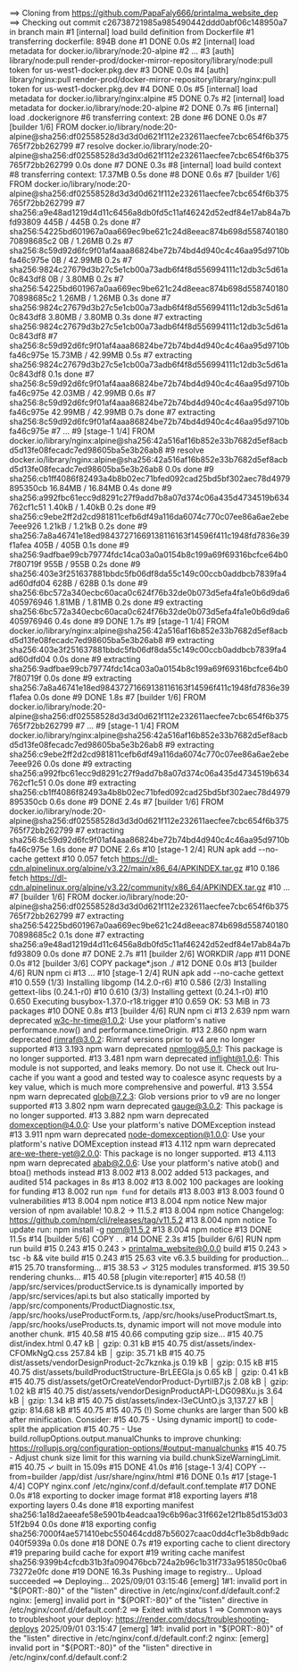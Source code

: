 ==> Cloning from https://github.com/PapaFaly666/printalma_website_dep
==> Checking out commit c26738721985a985490442ddd0abf06c148950a7 in branch main
#1 [internal] load build definition from Dockerfile
#1 transferring dockerfile: 894B done
#1 DONE 0.0s
#2 [internal] load metadata for docker.io/library/node:20-alpine
#2 ...
#3 [auth] library/node:pull render-prod/docker-mirror-repository/library/node:pull token for us-west1-docker.pkg.dev
#3 DONE 0.0s
#4 [auth] library/nginx:pull render-prod/docker-mirror-repository/library/nginx:pull token for us-west1-docker.pkg.dev
#4 DONE 0.0s
#5 [internal] load metadata for docker.io/library/nginx:alpine
#5 DONE 0.7s
#2 [internal] load metadata for docker.io/library/node:20-alpine
#2 DONE 0.7s
#6 [internal] load .dockerignore
#6 transferring context: 2B done
#6 DONE 0.0s
#7 [builder 1/6] FROM docker.io/library/node:20-alpine@sha256:df02558528d3d3d0d621f112e232611aecfee7cbc654f6b375765f72bb262799
#7 resolve docker.io/library/node:20-alpine@sha256:df02558528d3d3d0d621f112e232611aecfee7cbc654f6b375765f72bb262799 0.0s done
#7 DONE 0.3s
#8 [internal] load build context
#8 transferring context: 17.37MB 0.5s done
#8 DONE 0.6s
#7 [builder 1/6] FROM docker.io/library/node:20-alpine@sha256:df02558528d3d3d0d621f112e232611aecfee7cbc654f6b375765f72bb262799
#7 sha256:a9e48ad1219d4d11c6456a8db0fd5c11af46242d52edf84e17ab84a7bfd93809 445B / 445B 0.2s done
#7 sha256:54225bd601967a0aa669ec9be621c24d8eeac874b698d55874018070898685c2 0B / 1.26MB 0.2s
#7 sha256:8c59d92d6fc9f01af4aaa86824be72b74bd4d940c4c46aa95d9710bfa46c975e 0B / 42.99MB 0.2s
#7 sha256:9824c27679d3b27c5e1cb00a73adb6f4f8d556994111c12db3c5d61a0c843df8 0B / 3.80MB 0.2s
#7 sha256:54225bd601967a0aa669ec9be621c24d8eeac874b698d55874018070898685c2 1.26MB / 1.26MB 0.3s done
#7 sha256:9824c27679d3b27c5e1cb00a73adb6f4f8d556994111c12db3c5d61a0c843df8 3.80MB / 3.80MB 0.3s done
#7 extracting sha256:9824c27679d3b27c5e1cb00a73adb6f4f8d556994111c12db3c5d61a0c843df8
#7 sha256:8c59d92d6fc9f01af4aaa86824be72b74bd4d940c4c46aa95d9710bfa46c975e 15.73MB / 42.99MB 0.5s
#7 extracting sha256:9824c27679d3b27c5e1cb00a73adb6f4f8d556994111c12db3c5d61a0c843df8 0.1s done
#7 sha256:8c59d92d6fc9f01af4aaa86824be72b74bd4d940c4c46aa95d9710bfa46c975e 42.03MB / 42.99MB 0.6s
#7 sha256:8c59d92d6fc9f01af4aaa86824be72b74bd4d940c4c46aa95d9710bfa46c975e 42.99MB / 42.99MB 0.7s done
#7 extracting sha256:8c59d92d6fc9f01af4aaa86824be72b74bd4d940c4c46aa95d9710bfa46c975e
#7 ...
#9 [stage-1 1/4] FROM docker.io/library/nginx:alpine@sha256:42a516af16b852e33b7682d5ef8acbd5d13fe08fecadc7ed98605ba5e3b26ab8
#9 resolve docker.io/library/nginx:alpine@sha256:42a516af16b852e33b7682d5ef8acbd5d13fe08fecadc7ed98605ba5e3b26ab8 0.0s done
#9 sha256:cb1ff4086f82493a4b8b02ec71bfed092cad25bd5bf302aec78d4979895350cb 16.84MB / 16.84MB 0.4s done
#9 sha256:a992fbc61ecc9d8291c27f9add7b8a07d374c06a435d4734519b634762cf1c51 1.40kB / 1.40kB 0.2s done
#9 sha256:c9ebe2ff2d2cd981811cefb6df49a116da6074c770c07ee86a6ae2ebe7eee926 1.21kB / 1.21kB 0.2s done
#9 sha256:7a8a46741e18ed98437271669138116163f14596f411c1948fd7836e39f1afea 405B / 405B 0.1s done
#9 sha256:9adfbae99cb79774fdc14ca03a0a0154b8c199a69f69316bcfce64b07f80719f 955B / 955B 0.2s done
#9 sha256:403e3f251637881bbdc5fb06df8da55c149c00ccb0addbcb7839fa4ad60dfd04 628B / 628B 0.1s done
#9 sha256:6bc572a340ecbc60aca0c624f76b32de0b073d5efa4fa1e0b6d9da6405976946 1.81MB / 1.81MB 0.2s done
#9 extracting sha256:6bc572a340ecbc60aca0c624f76b32de0b073d5efa4fa1e0b6d9da6405976946 0.4s done
#9 DONE 1.7s
#9 [stage-1 1/4] FROM docker.io/library/nginx:alpine@sha256:42a516af16b852e33b7682d5ef8acbd5d13fe08fecadc7ed98605ba5e3b26ab8
#9 extracting sha256:403e3f251637881bbdc5fb06df8da55c149c00ccb0addbcb7839fa4ad60dfd04 0.0s done
#9 extracting sha256:9adfbae99cb79774fdc14ca03a0a0154b8c199a69f69316bcfce64b07f80719f 0.0s done
#9 extracting sha256:7a8a46741e18ed98437271669138116163f14596f411c1948fd7836e39f1afea 0.0s done
#9 DONE 1.8s
#7 [builder 1/6] FROM docker.io/library/node:20-alpine@sha256:df02558528d3d3d0d621f112e232611aecfee7cbc654f6b375765f72bb262799
#7 ...
#9 [stage-1 1/4] FROM docker.io/library/nginx:alpine@sha256:42a516af16b852e33b7682d5ef8acbd5d13fe08fecadc7ed98605ba5e3b26ab8
#9 extracting sha256:c9ebe2ff2d2cd981811cefb6df49a116da6074c770c07ee86a6ae2ebe7eee926 0.0s done
#9 extracting sha256:a992fbc61ecc9d8291c27f9add7b8a07d374c06a435d4734519b634762cf1c51 0.0s done
#9 extracting sha256:cb1ff4086f82493a4b8b02ec71bfed092cad25bd5bf302aec78d4979895350cb 0.6s done
#9 DONE 2.4s
#7 [builder 1/6] FROM docker.io/library/node:20-alpine@sha256:df02558528d3d3d0d621f112e232611aecfee7cbc654f6b375765f72bb262799
#7 extracting sha256:8c59d92d6fc9f01af4aaa86824be72b74bd4d940c4c46aa95d9710bfa46c975e 1.6s done
#7 DONE 2.6s
#10 [stage-1 2/4] RUN apk add --no-cache gettext
#10 0.057 fetch https://dl-cdn.alpinelinux.org/alpine/v3.22/main/x86_64/APKINDEX.tar.gz
#10 0.186 fetch https://dl-cdn.alpinelinux.org/alpine/v3.22/community/x86_64/APKINDEX.tar.gz
#10 ...
#7 [builder 1/6] FROM docker.io/library/node:20-alpine@sha256:df02558528d3d3d0d621f112e232611aecfee7cbc654f6b375765f72bb262799
#7 extracting sha256:54225bd601967a0aa669ec9be621c24d8eeac874b698d55874018070898685c2 0.1s done
#7 extracting sha256:a9e48ad1219d4d11c6456a8db0fd5c11af46242d52edf84e17ab84a7bfd93809 0.0s done
#7 DONE 2.7s
#11 [builder 2/6] WORKDIR /app
#11 DONE 0.0s
#12 [builder 3/6] COPY package*.json ./
#12 DONE 0.0s
#13 [builder 4/6] RUN npm ci
#13 ...
#10 [stage-1 2/4] RUN apk add --no-cache gettext
#10 0.559 (1/3) Installing libgomp (14.2.0-r6)
#10 0.586 (2/3) Installing gettext-libs (0.24.1-r0)
#10 0.610 (3/3) Installing gettext (0.24.1-r0)
#10 0.650 Executing busybox-1.37.0-r18.trigger
#10 0.659 OK: 53 MiB in 73 packages
#10 DONE 0.8s
#13 [builder 4/6] RUN npm ci
#13 2.639 npm warn deprecated w3c-hr-time@1.0.2: Use your platform's native performance.now() and performance.timeOrigin.
#13 2.860 npm warn deprecated rimraf@3.0.2: Rimraf versions prior to v4 are no longer supported
#13 3.193 npm warn deprecated npmlog@5.0.1: This package is no longer supported.
#13 3.481 npm warn deprecated inflight@1.0.6: This module is not supported, and leaks memory. Do not use it. Check out lru-cache if you want a good and tested way to coalesce async requests by a key value, which is much more comprehensive and powerful.
#13 3.554 npm warn deprecated glob@7.2.3: Glob versions prior to v9 are no longer supported
#13 3.802 npm warn deprecated gauge@3.0.2: This package is no longer supported.
#13 3.882 npm warn deprecated domexception@4.0.0: Use your platform's native DOMException instead
#13 3.911 npm warn deprecated node-domexception@1.0.0: Use your platform's native DOMException instead
#13 4.112 npm warn deprecated are-we-there-yet@2.0.0: This package is no longer supported.
#13 4.113 npm warn deprecated abab@2.0.6: Use your platform's native atob() and btoa() methods instead
#13 8.002 
#13 8.002 added 513 packages, and audited 514 packages in 8s
#13 8.002 
#13 8.002 100 packages are looking for funding
#13 8.002   run `npm fund` for details
#13 8.003 
#13 8.003 found 0 vulnerabilities
#13 8.004 npm notice
#13 8.004 npm notice New major version of npm available! 10.8.2 -> 11.5.2
#13 8.004 npm notice Changelog: https://github.com/npm/cli/releases/tag/v11.5.2
#13 8.004 npm notice To update run: npm install -g npm@11.5.2
#13 8.004 npm notice
#13 DONE 11.5s
#14 [builder 5/6] COPY . .
#14 DONE 2.3s
#15 [builder 6/6] RUN npm run build
#15 0.243 
#15 0.243 > printalma_website@0.0.0 build
#15 0.243 > tsc -b && vite build
#15 0.243 
#15 25.63 vite v6.3.5 building for production...
#15 25.70 transforming...
#15 38.53 ✓ 3125 modules transformed.
#15 39.50 rendering chunks...
#15 40.58 [plugin vite:reporter] 
#15 40.58 (!) /app/src/services/productService.ts is dynamically imported by /app/src/services/api.ts but also statically imported by /app/src/components/ProductDiagnostic.tsx, /app/src/hooks/useProductForm.ts, /app/src/hooks/useProductSmart.ts, /app/src/hooks/useProducts.ts, dynamic import will not move module into another chunk.
#15 40.58 
#15 40.66 computing gzip size...
#15 40.75 dist/index.html                                       0.47 kB │ gzip:   0.31 kB
#15 40.75 dist/assets/index-CFOMkNgQ.css                      257.84 kB │ gzip:  35.71 kB
#15 40.75 dist/assets/vendorDesignProduct-2c7kznka.js           0.19 kB │ gzip:   0.15 kB
#15 40.75 dist/assets/buildProductStructure-BrLEEGla.js         0.65 kB │ gzip:   0.41 kB
#15 40.75 dist/assets/getOrCreateVendorProduct-DyrtiIB7.js      2.08 kB │ gzip:   1.02 kB
#15 40.75 dist/assets/vendorDesignProductAPI-LDG098Xu.js        3.64 kB │ gzip:   1.34 kB
#15 40.75 dist/assets/index-l3eCUntO.js                     3,137.27 kB │ gzip: 814.68 kB
#15 40.75 
#15 40.75 (!) Some chunks are larger than 500 kB after minification. Consider:
#15 40.75 - Using dynamic import() to code-split the application
#15 40.75 - Use build.rollupOptions.output.manualChunks to improve chunking: https://rollupjs.org/configuration-options/#output-manualchunks
#15 40.75 - Adjust chunk size limit for this warning via build.chunkSizeWarningLimit.
#15 40.75 ✓ built in 15.09s
#15 DONE 41.0s
#16 [stage-1 3/4] COPY --from=builder /app/dist /usr/share/nginx/html
#16 DONE 0.1s
#17 [stage-1 4/4] COPY nginx.conf /etc/nginx/conf.d/default.conf.template
#17 DONE 0.0s
#18 exporting to docker image format
#18 exporting layers
#18 exporting layers 0.4s done
#18 exporting manifest sha256:1a18d2aeeafe58e5901b4eadcaa19c6b96ac31f662e12f1b85d153d0351f2b94 0.0s done
#18 exporting config sha256:7000f4ae571410ebc550464cdd87b56027caac0dd4cf1e3b8db9adc040f5939a 0.0s done
#18 DONE 0.7s
#19 exporting cache to client directory
#19 preparing build cache for export
#19 writing cache manifest sha256:9399b4cfcdb31b3fa090476bcb724a2b96c1b31f733a951850c0ba673272e0fc done
#19 DONE 16.3s
Pushing image to registry...
Upload succeeded
==> Deploying...
2025/09/01 03:15:46 [emerg] 1#1: invalid port in "${PORT:-80}" of the "listen" directive in /etc/nginx/conf.d/default.conf:2
nginx: [emerg] invalid port in "${PORT:-80}" of the "listen" directive in /etc/nginx/conf.d/default.conf:2
==> Exited with status 1
==> Common ways to troubleshoot your deploy: https://render.com/docs/troubleshooting-deploys
2025/09/01 03:15:47 [emerg] 1#1: invalid port in "${PORT:-80}" of the "listen" directive in /etc/nginx/conf.d/default.conf:2
nginx: [emerg] invalid port in "${PORT:-80}" of the "listen" directive in /etc/nginx/conf.d/default.conf:2